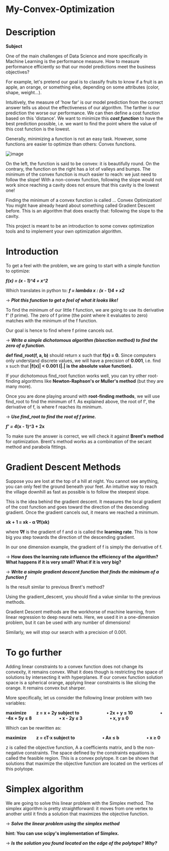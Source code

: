 # My-Convex-Optimization

# Description
**Subject**

One of the main challenges of Data Science and more specifically in Machine Learning is the performance measure.
How to measure performance efficiently so that our model predictions meet the business objectives?

For example, let's pretend our goal is to classify fruits to know if a fruit is an apple, an orange, or something else, depending on some attributes (color, shape, weight...).

Intuitively, the measure of 'how far' is our model prediction from the correct answer tells us about the effectiveness of our algorithm. The farther is our prediction the worse our performance. We can then define a cost function based on this 'distance'. We want to minimize this ***cost function*** to have the best prediction possible, i.e. we want to find the point where the value of this cost function is the lowest.

Generally, minimizing a function is not an easy task. However, some functions are easier to optimize than others: Convex functions.

![image](https://github.com/Erika-Ciro/My-Convex-Optimization/assets/104148159/de99426b-bf29-4034-987f-9127dcd93154)


On the left, the function is said to be convex: it is beautifully round. On the contrary, the function on the right has a lot of valleys and bumps.
The minimum of the convex function is much easier to reach: we just need to follow the slope! With a non-convex function, following the slope would not work since reaching a cavity does not ensure that this cavity is the lowest one!

Finding the minimum of a convex function is called ... Convex Optimization! You might have already heard about something called Gradient Descent before. This is an algorithm that does exactly that: following the slope to the cavity.

This project is meant to be an introduction to some convex optimization tools and to implement your own optimization algorithm.

# Introduction

To get a feel with the problem, we are going to start with a simple function to optimize:

***f(x) = (x - 1)^4 + x^2***

Which translates in python to: ***f = lambda x : (x - 1)**4 + x**2***

→ ***Plot this function to get a feel of what it looks like!***

To find the minimum of our little f function, we are going to use its derivative f' (f prime). The zero of f prime (the point where it evaluates to zero) matches with the minimum of the f function.

Our goal is hence to find where f prime cancels out.

→ ***Write a simple dichotomous algorithm (bisection method) to find the zero of a function.***

**def find_root(f, a, b)** should return x such that **f(x) = 0.** Since computers only understand discrete values, we will have a precision of **0.001**, i.e. find x such that **|f(x)| < 0.001 (|.| is the absolute value function).**

If your dichotomous find_root function works well, you can try other root-finding algorithms like **Newton-Raphson's or Muller's method** (but they are many more).

Once you are done playing around with **root-finding methods**, we will use find_root to find the minimum of f. As explained above, the root of f', the derivative of f, is where f reaches its minimum.

→ ***Use find_root to find the root of f prime.***

***f' = 4*(x - 1)^3 + 2x**

To make sure the answer is correct, we will check it against **Brent's method** for optimization. Brent's method works as a combination of the secant method and parabola fittings.



# Gradient Descent Methods

Suppose you are lost at the top of a hill at night. You cannot see anything, you can only feel the ground beneath your feet. An intuitive way to reach the village downhill as fast as possible is to follow the steepest slope.

This is the idea behind the gradient descent. It measures the local gradient of the cost function and goes toward the direction of the descending gradient. Once the gradient cancels out, it means we reached a minimum.

**xk + 1 = xk - α ∇f(xk)**

where **∇f** is the gradient of f and α is called the **learning rate**. This is how big you step towards the direction of the descending gradient.

In our one dimension example, the gradient of f is simply the derivative of f.



→ **How does the learning rate influence the efficiency of the algorithm? What happens if it is very small? What if it is very big?**

→ ***Write a simple gradient descent function that finds the minimum of a function f***


Is the result similar to previous Brent's method?

Using the gradient_descent, you should find a value similar to the previous methods.

Gradient Descent methods are the workhorse of machine learning, from linear regression to deep neural nets.
Here, we used it in a one-dimension problem, but it can be used with any number of dimensions!

Similarly, we will stop our search with a precision of 0.001.


# To go further

Adding linear constraints to a convex function does not change its convexity, it remains convex. What it does though is restricting the space of solutions by intersecting it with hyperplanes.
If our convex function solution space is a spherical orange, applying linear constraints is like slicing the orange. It remains convex but sharper.

More specifically, let us consider the following linear problem with two variables:

**maximize   z = x + 2y
subject to
      • 2x + y ≤ 10
      • -4x + 5y ≤ 8
      • x - 2y ≤ 3
      • x, y ≥ 0**

Which can be rewritten as:

**maximize   z = cT·x
subject to
      • Ax ≤ b
      • x ≥ 0**

z is called the objective function, A a coefficients matrix, and b the non-negative constraints. The space defined by the constraints equations is called the feasible region.
This is a convex polytope. It can be shown that solutions that maximize the objective function are located on the vertices of this polytope.

# Simplex algorithm

We are going to solve this linear problem with the Simplex method.
The simplex algorithm is pretty straightforward: it moves from one vertex to another until it finds a solution that maximizes the objective function.

→ ***Solve the linear problem using the simplex method***

**hint: You can use scipy's implementation of Simplex.**

→ ***Is the solution you found located on the edge of the polytope? Why?***

